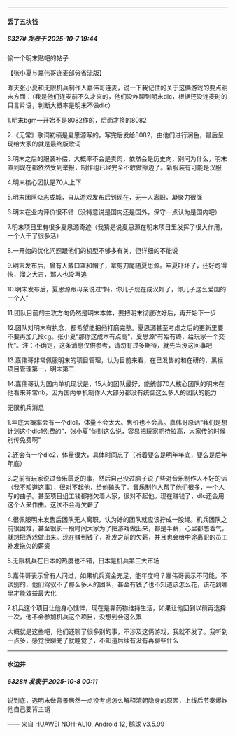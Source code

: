 ﻿
*****

####  丢了五块钱  
##### 6327#       发表于 2025-10-7 19:44

偷一个明末贴吧的帖子

【张小夏与嘉伟哥连麦部分省流版】

昨天张小夏和无限机兵制作人嘉伟哥连麦，说一下我记住的关于这俩游戏的要点明末方面：（我是他们连麦前不久才来的，他们没咋聊到明末dlc，根据还没连麦时的只言片语，判断大概率是明末不做dlc）

 1.明末bgm一开始不是8082作的，后面才换的8082

 2.《无常》歌词初稿是夏思源写的，写完后发给8082，由他们进行润色，最后呈现给大家的就是最终版歌词

 3.明末之后的服装补偿，大概率不会是卖肉，依然会是历史向，别问为什么，明末直到现在都依然受到举报，制作组已经完全不敢做擦边了。新服装有可能是汉服

 4.明末核心团队是70人上下

 5.明末团队众志成城，自从游戏发布后到现在，无一人离职，凝聚力很强

 6.明末在业内评价很不错（没特意说是国内还是国外，保守一点认为是国内吧）

 7.明末项目里有很多夏思源奇迹（我猜是说夏思源在明末项目里发挥了很大作用，一个人干了很多活）

 8.一开始的优化问题跟他们的机型不够多有关，但详细的不能说

 9.明末发布后，曾有人戴口罩和帽子，拿剪刀尾随夏思源。牢夏吓坏了，还好跑得快，溜之大吉，那人也没再追

 10.明末发布后，夏思源跟母亲说过“妈，你儿子现在成汉奸了，你儿子这么爱国的一个人”

 11.团队目前的主攻方向仍然是明末本体，要把明末彻底改好后，再开始下一步

 12.团队对明末有执念，都希望能把他打磨完整。夏思源甚至考虑之后的更新里要不要再加几段cg。张小夏“那你这成本有点高”，夏思源“有始有终，给玩家一个交代”。注：不确定，这条消息仅供参考，请勿有过多期待，就先当没这回事吧

 13.嘉伟哥非常佩服明末的项目管理，认为目前来看，在已发售的和在研的，黑猴项目管理第一，明末第二

 14.嘉伟哥认为国内单机现状是，15人的团队最好，能统御70人核心团队的明末在他看来非常nb，因为国内单机制作人大部分都没有统御这么多人的团队的能力

 无限机兵消息

 1.年底大概率会有一个dlc1，体量不会太大。售价也不会高。嘉伟哥原话“我们是想计划这个dlc1免费的”，张小夏“你别这么说，容易把玩家期待拉高，大家传的时候别传免费啊”

 2.还会有一个dlc2，体量很大，具体时间忘了（听着要么是明年年底，要么是后年年底）

 3.之前有玩家说过音乐匮乏的事，然后自己没过脑子说了些对音乐制作人不好的话（我不知道这事），很对不起他，给他磕头了。音乐制作人帮了他们很多，一个人写的曲子。甚至项目组工钱都拖欠着人家，很对不起他。现在赚钱了，dlc还会用这个人来作曲。这次不会再欠薪了

 4.很佩服明末发售后团队无人离职，认为好的团队就应该拧成一股绳。机兵团队之前很困难，甚至很长一段时间大家为了把游戏做出来，都是半薪，心里都憋着气，就想把游戏做出来。现在赚到钱了，补发之前的欠薪，并且也会给中途离职的员工补发拖欠的薪资

 5.无限机兵在日本的热度也不错，日本是机兵第三大市场

 6.嘉伟哥表示曾有人问过，如果机兵资金充足，能年度吗？嘉伟哥表示不可能，不谈别的，他们驾驭不了那么多人的团队，甚至有钱了也不知道该怎么花，该花到哪里才能效益最大化

 7.机兵这个项目让他身心憔悴，现在是靠药物维持生活，如果让他回到以前再选择一次，他不会参加机兵这个项目，没想到会这么累

 大概就是这些吧，他们还聊了很多别的事，不涉及这俩游戏，我就不发了。我听到一点多，感觉快聊完了就睡觉了，不知道后续有没有再聊些什么


*****

####  水边井  
##### 6328#       发表于 2025-10-8 00:11

说到底，选明末做背景居然一点没考虑怎么解释清朝隐身的原因，上线后节奏爆炸他自己要背主锅

—— 来自 HUAWEI NOH-AL10, Android 12, [鹅球](https://www.pgyer.com/GcUxKd4w) v3.5.99

